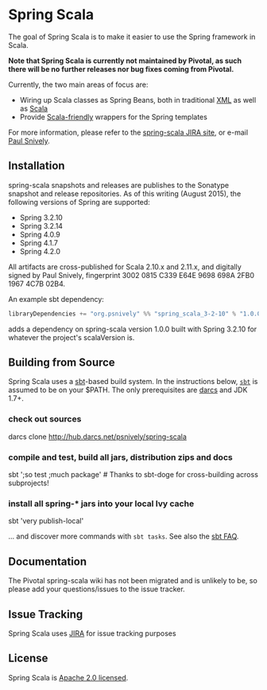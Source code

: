 # Spring Scala

The goal of Spring Scala is to make it easier to use the Spring framework in Scala.

**Note that Spring Scala is currently not maintained by Pivotal, as such there will be no further releases nor bug fixes coming from Pivotal.**

Currently, the two main areas of focus are:

* Wiring up Scala classes as Spring Beans, both in traditional [XML](https://github.com/SpringSource/spring-scala/wiki/Defining-Scala-Beans-in-Spring-XML) as well as [Scala](https://github.com/SpringSource/spring-scala/wiki/Functional-Bean-Configuration)
* Provide [Scala-friendly](https://github.com/SpringSource/spring-scala/wiki/Using-Spring-Templates-in-Scala) wrappers for the Spring templates

For more information, please refer to the [spring-scala JIRA site](https://jira.springsource.org/browse/SCALA), or e-mail [Paul Snively](mailto:psnively@mac.com).

## Installation

spring-scala snapshots and releases are publishes to the Sonatype snapshot and release repositories. As of this writing (August 2015), the following versions of Spring are supported:

* Spring 3.2.10
* Spring 3.2.14
* Spring 4.0.9
* Spring 4.1.7
* Spring 4.2.0

All artifacts are cross-published for Scala 2.10.x and 2.11.x, and digitally signed by Paul Snively, fingerprint 3002 0815 C339 E64E 9698  698A 2FB0 1967 4C7B 02B4.

An example sbt dependency:

```scala
libraryDependencies += "org.psnively" %% "spring_scala_3-2-10" % "1.0.0"
```

adds a dependency on spring-scala version 1.0.0 built with Spring 3.2.10 for whatever the project's scalaVersion is.

## Building from Source

Spring Scala uses a [sbt](http://www.scala-sbt.org)-based build system.
In the instructions below, [`sbt`](http://vimeo.com/34436402) is assumed to be on your $PATH.
The only prerequisites are [darcs](http://darcs.net) and JDK 1.7+.

### check out sources
darcs clone http://hub.darcs.net/psnively/spring-scala

### compile and test, build all jars, distribution zips and docs
sbt ';so test ;much package'           # Thanks to sbt-doge for cross-building across subprojects!

### install all spring-\* jars into your local Ivy cache
sbt 'very publish-local'

... and discover more commands with `sbt tasks`. See also the [sbt FAQ](http://www.scala-sbt.org/0.13.0/docs/faq.html).

## Documentation

The Pivotal spring-scala wiki has not been migrated and is unlikely to be, so please add your questions/issues to the issue tracker.

## Issue Tracking

Spring Scala uses [JIRA](https://jira.springsource.org/browse/SCALA) for issue tracking purposes

## License

Spring Scala is [Apache 2.0 licensed](http://www.apache.org/licenses/LICENSE-2.0.html).
